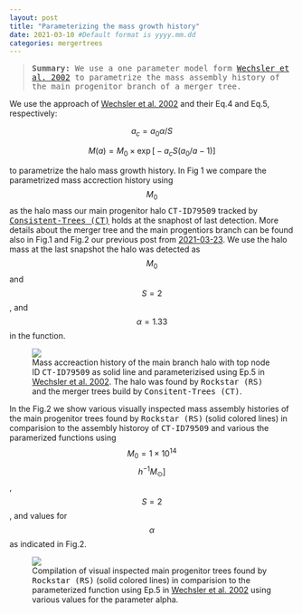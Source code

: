```yaml
---
layout: post
title: "Parameterizing the mass growth history"
date: 2021-03-10 #Default format is yyyy.mm.dd
categories: mergertrees
---
```


<blockquote><tt><b>Summary:</b> We use a one parameter model form <a href="https://ui.adsabs.harvard.edu/abs/2002ApJ...568...52W/abstract">Wechsler et al. 2002</a> to parametrize the mass assembly history of the main progenitor branch of a merger tree. </tt></blockquote>

We use the approach of <a href="https://ui.adsabs.harvard.edu/abs/2002ApJ...568...52W/abstract">Wechsler et al. 2002</a> and their Eq.4 and Eq.5, respectively:

$$ a_c= a_0 \alpha/S $$

$$ M(a) = M_0 \times \exp  \Big[ -a_c S \big(a_0/a - 1\big)  \Big] $$

to parametrize the halo mass growth history. In Fig 1 we compare the parametrized mass accrection history using $$M_0$$ as the halo mass our main progenitor halo <tt>CT-ID79509</tt> tracked by <a href="https://ui.adsabs.harvard.edu/abs/2012ascl.soft10011B/abstract"><tt>Consistent-Trees (CT)</tt></a> holds at the snaphost of last detection. More details about the merger tree and the main progentiors branch can be found also in Fig.1 and Fig.2 our previous post from <a href="https://dstoppacher.github.io/A-testrun-on-merger-trees-4/">2021-03-23</a>. We use the halo mass at the last snapshot the halo was detected as $$M_0$$ and $$S=2$$, and $$\alpha=1.33$$ in the function.

<figure>
  <img src="{{ site.baseurl }}/plots/2021-03-10_test.png">
  <figcaption>Mass accreaction history of the main branch halo with top node ID <tt>CT-ID79509</tt> as solid line and parameterizised using Ep.5 in <a href="https://ui.adsabs.harvard.edu/abs/2002ApJ...568...52W/abstract">Wechsler et al. 2002</a>. The halo was found by <tt>Rockstar (RS)</tt> and the merger trees build by <tt>Consitent-Trees (CT)</tt>.
  </figcaption>
</figure>

In the Fig.2 we show various visually inspected mass assembly histories of the main progenitor trees found by <tt>Rockstar (RS)</tt> (solid colored lines) in comparision to the assembly historoy of <tt>CT-ID79509</tt> and various the paramerized functions using $$M_0=1 \times 10^{14}$$ $$h^{-1}M_{\odot}]$$, $$S=2$$, and values for $$\alpha$$ as indicated in Fig.2.

<figure>
  <img src="{{ site.baseurl }}/plots/2021-03-10_test2.png">
  <figcaption>Compilation of visual inspected main progenitor trees found by <tt>Rockstar (RS)</tt> (solid colored lines) in comparision to the parameterized function using Ep.5 in <a href="https://ui.adsabs.harvard.edu/abs/2002ApJ...568...52W/abstract">Wechsler et al. 2002</a> using various values for the parameter alpha.
  </figcaption>
</figure>
